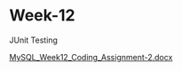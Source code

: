 # Week-12
JUnit Testing


[MySQL_Week12_Coding_Assignment-2.docx](https://github.com/LeZoovie/Week-12/files/10145151/MySQL_Week12_Coding_Assignment-2.docx)
